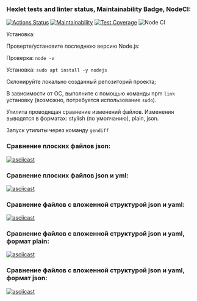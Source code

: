 ### Hexlet tests and linter status, Maintainability Badge, NodeCI:
[![Actions Status](https://github.com/OwlBob/backend-project-46/workflows/hexlet-check/badge.svg)](https://github.com/OwlBob/backend-project-46/actions) [![Maintainability](https://api.codeclimate.com/v1/badges/247122171225a83f6f7f/maintainability)](https://codeclimate.com/github/OwlBob/backend-project-46/maintainability)  [![Test Coverage](https://api.codeclimate.com/v1/badges/247122171225a83f6f7f/test_coverage)](https://codeclimate.com/github/OwlBob/backend-project-46/test_coverage)  ![Node CI](https://github.com/OwlBob/backend-project-46/actions/workflows/nodejs.yml/badge.svg)

Установка:

Проверте/установите последнюю версию Node.js:

Проверка: `node -v`

Установка: `sudo apt install -y nodejs`

Склонируйте локально созданный репозиторий проекта;

В зависимости от ОС, выполните с помощью команды npm `link` установку
(возможно, потребуется использование `sudo`).

Утилита проводящая сравнение изменений файлов.
Изменения выводятся в форматах: stylish (по умолчанию), plain, json.

Запуск утилиты через команду `gendiff`

### Сравнение плоских файлов json:
[![asciicast](https://asciinema.org/a/3yfTaYbPAbElp2WRavYVpCrpY.svg)](https://asciinema.org/a/3yfTaYbPAbElp2WRavYVpCrpY)

### Сравнение плоских файлов json и yml:
[![asciicast](https://asciinema.org/a/vw97apT03LRNTGD4AfD8MhYZp.svg)](https://asciinema.org/a/vw97apT03LRNTGD4AfD8MhYZp)

### Сравнение файлов с вложенной структурой json и yaml:
[![asciicast](https://asciinema.org/a/XgHq359QjMaGd8V70XbqIDU5r.svg)](https://asciinema.org/a/XgHq359QjMaGd8V70XbqIDU5r)

### Сравнение файлов с вложенной структурой json и yaml, формат plain:
[![asciicast](https://asciinema.org/a/gj0wwohuxla6XvSdOAnRHJCDQ.svg)](https://asciinema.org/a/gj0wwohuxla6XvSdOAnRHJCDQ)

### Сравнение файлов с вложенной структурой json и yaml, формат json:
[![asciicast](https://asciinema.org/a/Z2iy0gamrTe08lHXeILEiEqwC.svg)](https://asciinema.org/a/Z2iy0gamrTe08lHXeILEiEqwC)
